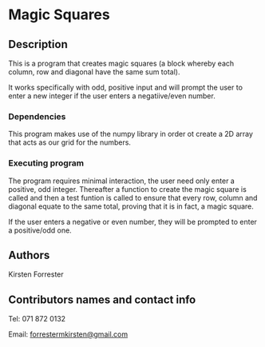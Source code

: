 # Magic Squares

## Description

This is a program that creates magic squares (a block whereby each column, row and diagonal have the same sum total). 

It works specifically with odd, positive input and will prompt the user to enter a new integer if the user enters a negatiive/even number.

### Dependencies

This program makes use of the numpy library in order ot create a 2D array that acts as our grid for the numbers.

### Executing program

The program requires minimal interaction, the user need only enter a positive, odd integer. Thereafter a function to create the magic square is called and then a 
test funtion is called to ensure that every row, column and diagonal equate to the same total, proving that it is in fact, a magic square.

If the user enters a negative or even number, they will be prompted to enter a positive/odd one.

## Authors

 Kirsten Forrester

## Contributors names and contact info

Tel: 071 872 0132

Email: forrestermkirsten@gmail.com
